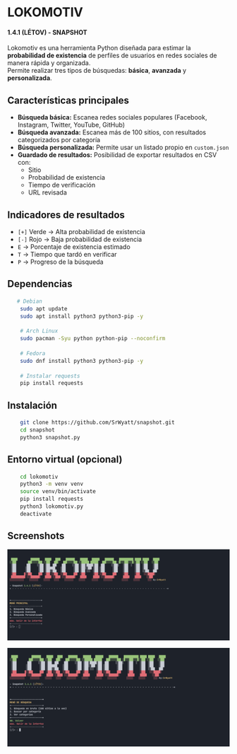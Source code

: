# LOKOMOTIV 
#### 1.4.1 (LÉTOV) - SNAPSHOT

Lokomotiv es una herramienta Python diseñada para estimar la **probabilidad de existencia**
de perfiles de usuarios en redes sociales de manera rápida y organizada.  
Permite realizar tres tipos de búsquedas: **básica**, **avanzada** y **personalizada**.

## Características principales

- **Búsqueda básica:** Escanea redes sociales populares (Facebook, Instagram, Twitter, YouTube, GitHub)
- **Búsqueda avanzada:** Escanea más de 100 sitios, con resultados categorizados por categoría
- **Búsqueda personalizada:** Permite usar un listado propio en `custom.json`
- **Guardado de resultados:** Posibilidad de exportar resultados en CSV con:
  - Sitio
  - Probabilidad de existencia
  - Tiempo de verificación
  - URL revisada

## Indicadores de resultados

- `[+]` Verde → Alta probabilidad de existencia 
- `[-]` Rojo  → Baja probabilidad de existencia 
- `E` → Porcentaje de existencia estimado
- `T` → Tiempo que tardó en verificar
- `P` → Progreso de la búsqueda
## Dependencias
```bash
   # Debian
    sudo apt update
    sudo apt install python3 python3-pip -y

    # Arch Linux
    sudo pacman -Syu python python-pip --noconfirm

    # Fedora
    sudo dnf install python3 python3-pip -y

    # Instalar requests
    pip install requests
```

## Instalación
```bash
    git clone https://github.com/SrWyatt/snapshot.git
    cd snapshot
    python3 snapshot.py
```

## Entorno virtual (opcional)
```bash
    cd lokomotiv
    python3 -m venv venv
    source venv/bin/activate
    pip install requests
    python3 lokomotiv.py
    deactivate
```




    
## Screenshots

![App Screenshot](https://raw.githubusercontent.com/SrWyatt/lokomotiv/refs/heads/main/screenshots/1.png)

![App Screenshot](https://raw.githubusercontent.com/SrWyatt/lokomotiv/refs/heads/main/screenshots/2.png)

